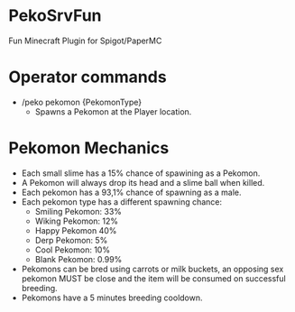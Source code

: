 # PekoSrvFun
Fun Minecraft Plugin for Spigot/PaperMC

# Operator commands
 - /peko pekomon {PekomonType} 
   - Spawns a Pekomon at the Player location.
   
# Pekomon Mechanics
 - Each small slime has a 15% chance of spawining as a Pekomon.
 - A Pekomon will always drop its head and a slime ball when killed.
 - Each pekomon has a 93,1% chance of spawning as a male.
 - Each pekomon type has a different spawning chance:
   - Smiling Pekomon: 33%
   - Wiking Pekomon: 12%
   - Happy Pekomon 40%
   - Derp Pekomon: 5%
   - Cool Pekomon: 10%
   - Blank Pekomon: 0.99%
 - Pekomons can be bred using carrots or milk buckets, an opposing sex pekomon MUST be close and the item will be consumed on successful breeding.
 - Pekomons have a 5 minutes breeding cooldown.
 
